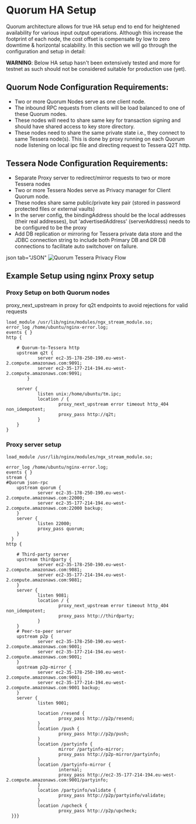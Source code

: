 # Quorum HA Setup

Quorum architecture allows for true HA setup end to end for heightened availability for various input output operations. Although this increase the footprint of each node, the cost offset is compensate by low to zero downtime & horizontal scalability. In this section we will go through the configuration and setup in detail:

**WARNING**: Below HA setup hasn't been extensively tested and more for testnet as such should not be considered suitable for production use (yet).

## Quorum Node Configuration Requirements:

- Two or more Quorum Nodes serve as one client node.
- The inbound RPC requests from clients will be load balanced to one of these Quorum nodes.
- These nodes will need to share same key for transaction signing and should have shared access to key store directory.
- These nodes need to share the same private state i.e., they connect to same Tessera node(s). This is done by proxy running on each Quorum node listening on local ipc file and directing request to Tessera Q2T http.

## Tessera Node Configuration Requirements:

- Separate Proxy server to redirect/mirror requests to two or more Tessera nodes 
- Two or more Tessera Nodes serve as Privacy manager for Client Quorum node.
- These nodes share same public/private key pair (stored in password protected files or external vaults)
- In the server config, the bindingAddress should be the local addresses (their real addresses), but 'advertisedAddress' (serverAddress) needs to be configured to be the proxy
- Add DB replication or mirroring for Tessera private data store and the JDBC connection string to include both Primary DB and DR DB connections to facilitate auto switchover on failure.


json tab="JSON"
![Quorum Tessera Privacy Flow](https://github.com/jpmorganchase/tessera/raw/master/Tessera%20Privacy%20flow.jpeg)


## Example Setup using nginx Proxy setup

### Proxy Setup on both Quorum nodes

proxy_next_upstream in proxy for q2t endpoints to avoid rejections for valid requests

 
    load_module /usr/lib/nginx/modules/ngx_stream_module.so;
    error_log /home/ubuntu/nginx-error.log;
    events { }
    http {

        # Quorum-to-Tessera http
        upstream q2t {
                server ec2-35-178-250-190.eu-west-2.compute.amazonaws.com:9091;
                server ec2-35-177-214-194.eu-west-2.compute.amazonaws.com:9091;
            }

        server {
                listen unix:/home/ubuntu/tm.ipc;
                location / {
                        proxy_next_upstream error timeout http_404 non_idempotent; 
                        proxy_pass http://q2t;
                }
        }
    }
    
 

### Proxy server setup

 
    load_module /usr/lib/nginx/modules/ngx_stream_module.so;

    error_log /home/ubuntu/nginx-error.log;
    events { }
    stream {
    #Quorum json-rpc
        upstream quorum {
                server ec2-35-178-250-190.eu-west-2.compute.amazonaws.com:22000;
                server ec2-35-177-214-194.eu-west-2.compute.amazonaws.com:22000 backup;
        }
        server {
                listen 22000;
                proxy_pass quorum;
        }
      }
    http {

        # Third-party server
        upstream thirdparty {
                server ec2-35-178-250-190.eu-west-2.compute.amazonaws.com:9081;
                server ec2-35-177-214-194.eu-west-2.compute.amazonaws.com:9081;
        }
        server {
                listen 9081;
                location / {
                        proxy_next_upstream error timeout http_404 non_idempotent;
                        proxy_pass http://thirdparty;
                }
        }
        # Peer-to-peer server
        upstream p2p {
                server ec2-35-178-250-190.eu-west-2.compute.amazonaws.com:9001;
                server ec2-35-177-214-194.eu-west-2.compute.amazonaws.com:9001;
        }
        upstream p2p-mirror {
                server ec2-35-178-250-190.eu-west-2.compute.amazonaws.com:9001;
                server ec2-35-177-214-194.eu-west-2.compute.amazonaws.com:9001 backup;
        }
        server {
                listen 9001;

                location /resend {
                        proxy_pass http://p2p/resend;
                }
                location /push {
                        proxy_pass http://p2p/push;
                }
                location /partyinfo {
                        mirror /partyinfo-mirror;
                        proxy_pass http://p2p-mirror/partyinfo;
                }
                location /partyinfo-mirror {
                        internal;
                        proxy_pass http://ec2-35-177-214-194.eu-west-2.compute.amazonaws.com:9001/partyinfo;
                }
                location /partyinfo/validate {
                        proxy_pass http://p2p/partyinfo/validate;
                }
                location /upcheck {
                        proxy_pass http://p2p/upcheck;
      }}}




